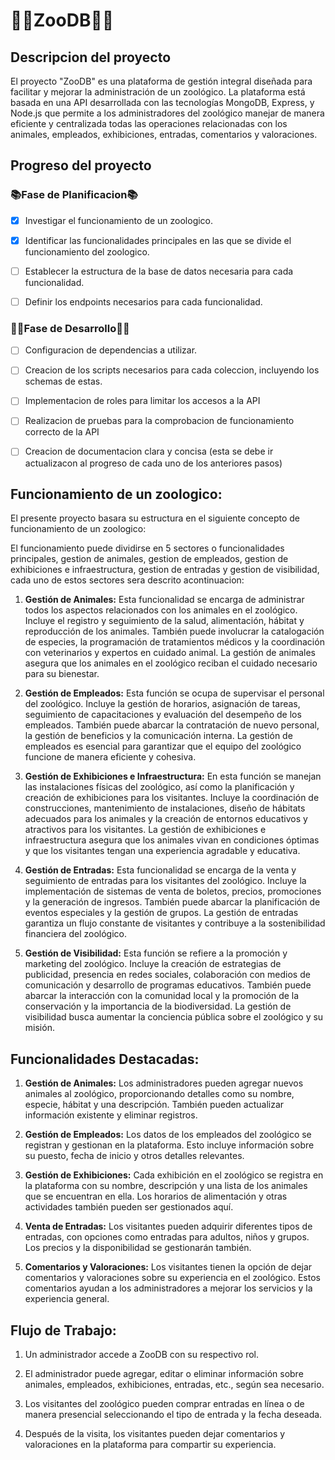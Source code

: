 # 🦍🦁**ZooDB**🦁🦍

## Descripcion del proyecto

<justify>El proyecto "ZooDB" es una plataforma de gestión integral diseñada para facilitar y mejorar la administración de un zoológico. La plataforma está basada en una API desarrollada con las tecnologías MongoDB, Express, y Node.js que permite a los administradores del zoológico manejar de manera eficiente y centralizada todas las operaciones relacionadas con los animales, empleados, exhibiciones, entradas, comentarios y valoraciones.</justify>

## Progreso del proyecto

### 📚Fase de Planificacion📚

- [x] Investigar el funcionamiento de un zoologico.

- [x] Identificar las funcionalidades principales en las que se divide el funcionamiento del zoologico.

- [ ] Establecer la estructura de la base de datos necesaria para cada funcionalidad.

- [ ] Definir los endpoints necesarios para cada funcionalidad.

### 🚧👷Fase de Desarrollo👷🚧
- [ ] Configuracion de dependencias a utilizar.

- [ ] Creacion de los scripts necesarios para cada coleccion, incluyendo los schemas de estas.

- [ ] Implementacion de roles para limitar los accesos a la API

- [ ] Realizacion de pruebas para la comprobacion de funcionamiento correcto de la API

- [ ] Creacion de documentacion clara y concisa (esta se debe ir actualizacon al progreso de cada uno de los anteriores pasos)

## Funcionamiento de un zoologico:
<justify>El presente proyecto basara su estructura en el siguiente concepto de funcionamiento de un zoologico:</justify> 

<justify>El funcionamiento puede dividirse en 5 sectores o funcionalidades principales, gestion de animales, gestion de empleados, gestion de exhibiciones e infraestructura, gestion de entradas y gestion de visibilidad, cada uno de estos sectores sera descrito acontinuacion:</justify> 

1. **Gestión de Animales:** Esta funcionalidad se encarga de administrar todos los aspectos relacionados con los animales en el zoológico. Incluye el registro y seguimiento de la salud, alimentación, hábitat y reproducción de los animales. También puede involucrar la catalogación de especies, la programación de tratamientos médicos y la coordinación con veterinarios y expertos en cuidado animal. La gestión de animales asegura que los animales en el zoológico reciban el cuidado necesario para su bienestar.

2. **Gestión de Empleados:** Esta función se ocupa de supervisar el personal del zoológico. Incluye la gestión de horarios, asignación de tareas, seguimiento de capacitaciones y evaluación del desempeño de los empleados. También puede abarcar la contratación de nuevo personal, la gestión de beneficios y la comunicación interna. La gestión de empleados es esencial para garantizar que el equipo del zoológico funcione de manera eficiente y cohesiva.

3. **Gestión de Exhibiciones e Infraestructura:** En esta función se manejan las instalaciones físicas del zoológico, así como la planificación y creación de exhibiciones para los visitantes. Incluye la coordinación de construcciones, mantenimiento de instalaciones, diseño de hábitats adecuados para los animales y la creación de entornos educativos y atractivos para los visitantes. La gestión de exhibiciones e infraestructura asegura que los animales vivan en condiciones óptimas y que los visitantes tengan una experiencia agradable y educativa.

4. **Gestión de Entradas:** Esta funcionalidad se encarga de la venta y seguimiento de entradas para los visitantes del zoológico. Incluye la implementación de sistemas de venta de boletos, precios, promociones y la generación de ingresos. También puede abarcar la planificación de eventos especiales y la gestión de grupos. La gestión de entradas garantiza un flujo constante de visitantes y contribuye a la sostenibilidad financiera del zoológico.

5. **Gestión de Visibilidad:** Esta función se refiere a la promoción y marketing del zoológico. Incluye la creación de estrategias de publicidad, presencia en redes sociales, colaboración con medios de comunicación y desarrollo de programas educativos. También puede abarcar la interacción con la comunidad local y la promoción de la conservación y la importancia de la biodiversidad. La gestión de visibilidad busca aumentar la conciencia pública sobre el zoológico y su misión.

## Funcionalidades Destacadas:

1. **Gestión de Animales:**
   Los administradores pueden agregar nuevos animales al zoológico, proporcionando detalles como su nombre, especie, hábitat y una descripción. También pueden actualizar información existente y eliminar registros.

2. **Gestión de Empleados:**
   Los datos de los empleados del zoológico se registran y gestionan en la plataforma. Esto incluye información sobre su puesto, fecha de inicio y otros detalles relevantes.

3. **Gestión de Exhibiciones:**
   Cada exhibición en el zoológico se registra en la plataforma con su nombre, descripción y una lista de los animales que se encuentran en ella. Los horarios de alimentación y otras actividades también pueden ser gestionados aquí.

4. **Venta de Entradas:**
   Los visitantes pueden adquirir diferentes tipos de entradas, con opciones como entradas para adultos, niños y grupos. Los precios y la disponibilidad se gestionarán también.

5. **Comentarios y Valoraciones:**
   Los visitantes tienen la opción de dejar comentarios y valoraciones sobre su experiencia en el zoológico. Estos comentarios ayudan a los administradores a mejorar los servicios y la experiencia general.

## Flujo de Trabajo:

1. Un administrador accede a ZooDB con su respectivo rol.

2. El administrador puede agregar, editar o eliminar información sobre animales, empleados, exhibiciones, entradas, etc., según sea necesario.

3. Los visitantes del zoológico pueden comprar entradas en línea o de manera presencial seleccionando el tipo de entrada y la fecha deseada.

4. Después de la visita, los visitantes pueden dejar comentarios y valoraciones en la plataforma para compartir su experiencia.
